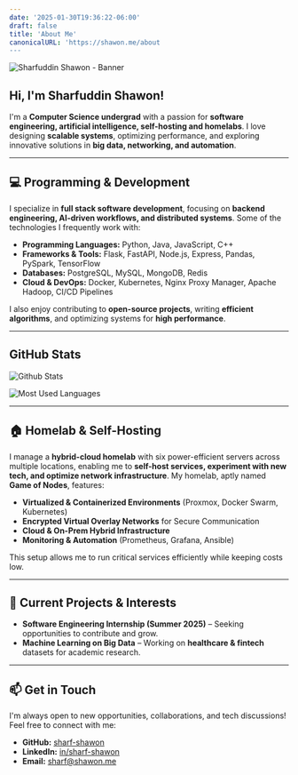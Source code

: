 ```yaml
---
date: '2025-01-30T19:36:22-06:00'
draft: false
title: 'About Me'
canonicalURL: 'https://shawon.me/about
---
```


![Sharfuddin Shawon - Banner](/banner.png)
## Hi, I'm **Sharfuddin Shawon**!

I'm a **Computer Science undergrad** with a passion for **software engineering, artificial intelligence, self-hosting and homelabs**. I love designing **scalable systems**, optimizing performance, and exploring innovative solutions in **big data, networking, and automation**.

---

## 💻 Programming & Development

I specialize in **full stack software development**, focusing on **backend engineering, AI-driven workflows, and distributed systems**. Some of the technologies I frequently work with:

- **Programming Languages:** Python, Java, JavaScript, C++
- **Frameworks & Tools:** Flask, FastAPI, Node.js, Express, Pandas, PySpark, TensorFlow
- **Databases:** PostgreSQL, MySQL, MongoDB, Redis
- **Cloud & DevOps:** Docker, Kubernetes, Nginx Proxy Manager, Apache Hadoop, CI/CD Pipelines

I also enjoy contributing to **open-source projects**, writing **efficient algorithms**, and optimizing systems for **high performance**.

---
## GitHub Stats

![Github Stats](https://github-readme-streak-stats.herokuapp.com/?user=sharf-shawon&theme=dracula&hide_border=true)

![Most Used Languages](https://github-readme-stats.vercel.app/api/top-langs?username=sharf-shawon&show_icons=true&locale=en&layout=compact&theme=dracula&hide_border=true)

---

## 🏠 Homelab & Self-Hosting

I manage a **hybrid-cloud homelab** with six power-efficient servers across multiple locations, enabling me to **self-host services, experiment with new tech, and optimize network infrastructure**. My homelab, aptly named **Game of Nodes**, features:

- **Virtualized & Containerized Environments** (Proxmox, Docker Swarm, Kubernetes)
- **Encrypted Virtual Overlay Networks** for Secure Communication
- **Cloud & On-Prem Hybrid Infrastructure**
- **Monitoring & Automation** (Prometheus, Grafana, Ansible)

This setup allows me to run critical services efficiently while keeping costs low.

---


## 🚀 Current Projects & Interests

- **Software Engineering Internship (Summer 2025)** – Seeking opportunities to contribute and grow.
- **Machine Learning on Big Data** – Working on **healthcare & fintech** datasets for academic research.

---

## 📫 Get in Touch

I'm always open to new opportunities, collaborations, and tech discussions! Feel free to connect with me:

- **GitHub:** [sharf-shawon](https://github.com/sharf-shawon)
- **LinkedIn:** [in/sharf-shawon](https://www.linkedin.com/in/sharf-shawon/)
- **Email:** [sharf@shawon.me](sharf@shawon.me)